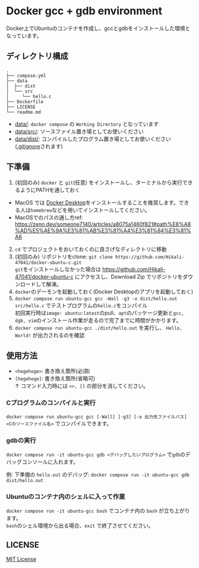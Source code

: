 # Docker gcc + gdb environment

Docker上でUbuntuのコンテナを作成し、gccとgdbをインストールした環境となっています。

## ディレクトリ構成
```
.
├── compose.yml
├── data
│  ├── dist
│  └── src
│     └── hello.c
├── Dockerfile
├── LICENSE
└── readme.md
```

- [data/](data/): `docker compose` の `Working Directory` となっています
- [data/src/](data/src/): ソースファイル置き場としてお使いください
- [data/dist/](data/dist/): コンパイルしたプログラム置き場としてお使いください([.gitignore](.gitignore)されます)

## 下準備
1. (初回のみ) `docker` と `git`(任意) をインストールし、ターミナルから実行できるようにPATHを通しておく  
- MacOS では [Docker Desktop](https://www.docker.com/products/docker-desktop/)をインストールすることを推奨します。できる人は`homebrew`などを用いてインストールしてください。
- MacOSでのパスの通し方ref: https://zenn.dev/someone7140/articles/a8075a1460f821#path%E8%A8%AD%E5%AE%9A%E3%81%AB%E3%81%A4%E3%81%84%E3%81%A6
2. `cd` でプロジェクトをおいておくのに良さげなディレクトリに移動
3. (初回のみ) リポジトリをclone: `git clone https://github.com/Hikali-47041/docker-ubuntu-c.git`  
`git`をインストールしなかった場合は https://github.com/Hikali-47041/docker-ubuntu-c にアクセスし、Download Zip でリポジトリをダウンロードして解凍。 
4. `docker`のデーモンを起動しておく(Docker Desktopのアプリを起動しておく)
5. `docker compose run ubuntu-gcc gcc -Wall -g3 -o dist/hello.out src/hello.c` でテストプログラムの`hello.c`をコンパイル  
初回実行時は`image: ubuntu:latest`のpull、`apt`のパッケージ更新と`gcc, dgb, vim`のインストール作業が走るので完了までに時間がかかります。
6. `docker compose run ubuntu-gcc ./dist/hello.out` を実行し、 `Hello, World!` が出力されるのを確認

## 使用方法
- `<hogehoge>`: 書き換え箇所(必須)
- `[hogehoge]`: 書き換え箇所(省略可)  
↑ コマンド入力時には `<>, []` の部分を消してください。

### Cプログラムのコンパイルと実行
`docker compose run ubuntu-gcc gcc [-Wall] [-g3] [-o 出力先ファイルパス] <Cのソースファイル名>` でコンパイルできます。

### gdbの実行
`docker compose run -it ubuntu-gcc gdb <デバッグしたいプログラム>` で`gdb`のデバッグコンソールに入れます。

例: 下準備の `hello.out` のデバッグ: `docker compose run -it ubuntu-gcc gdb dist/hello.out`

### Ubuntuのコンテナ内のシェルに入って作業
`docker compose run -it ubuntu-gcc bash` でコンテナ内の `bash` が立ち上がります。  
`bash`のシェル環境から出る場合、`exit` で終了させてください。

## LICENSE
[MIT License](LICENSE)
